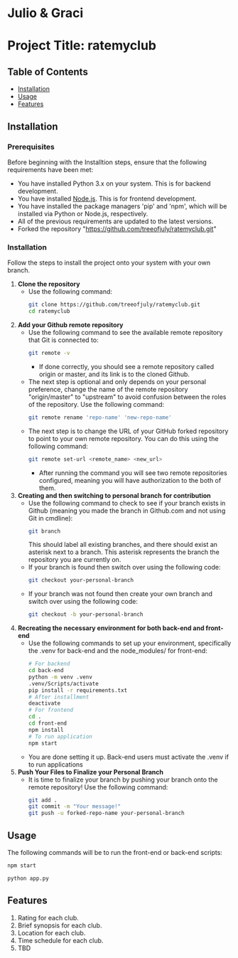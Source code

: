 # Julio & Graci
# Project Title: ratemyclub

## Table of Contents

- [Installation](#installation)
- [Usage](#usage)
- [Features](#features)

## Installation

### Prerequisites

Before beginning with the Installtion steps, ensure that the following requirements have been met:

- You have installed Python 3.x on your system. This is for backend development.
- You have installed [Node.js](https://nodejs.org/). This is for frontend development.
- You have installed the package managers 'pip' and 'npm', which will be installed via Python or Node.js, respectively.
- All of the previous requirements are updated to the latest versions.
- Forked the repository "https://github.com/treeofjuly/ratemyclub.git"

### Installation

Follow the steps to install the project onto your system with your own branch.

1. **Clone the repository**
   - Use the following command:
     ```bash
     git clone https://github.com/treeofjuly/ratemyclub.git
     cd ratemyclub
     ```
2. **Add your Github remote repository**
   - Use the following command to see the available remote repository that Git is connected to:
     ```bash
     git remote -v
     ```
     - If done correctly, you should see a remote repository called origin or master, and its link is to the cloned Github.
   - The next step is optional and only depends on your personal preference, change the name of the remote repository "origin/master" to "upstream" to avoid confusion between the roles of the repository. Use the following command:
     ```bash
     git remote rename 'repo-name' 'new-repo-name'
     ```
   - The next step is to change the URL of your GitHub forked repository to point to your own remote repository. You can do this using the following command:
     ```bash
     git remote set-url <remote_name> <new_url>
     ```
     - After running the command you will see two remote repositories configured, meaning you will have authorization to the both of them.
3. **Creating and then switching to personal branch for contribution**
   - Use the following command to check to see if your branch exists in Github (meaning you made the branch in Github.com and not using Git in cmdline):
     ```bash
     git branch
     ```
     This should label all existing branches, and there should exist an asterisk next to a branch. This asterisk represents the branch the repository you are currently on.
   - If your branch is found then switch over using the following code:
     ```bash
     git checkout your-personal-branch
     ```
   - If your branch was not found then create your own branch and switch over using the following code:
     ```bash
     git checkout -b your-personal-branch
     ```
4. **Recreating the necessary environment for both back-end and front-end**
   - Use the following commands to set up your environment, specifically the .venv for back-end and the node_modules/ for front-end:
     ```bash
     # For backend
     cd back-end
     python -m venv .venv
     .venv/Scripts/activate
     pip install -r requirements.txt
     # After installment
     deactivate
     # For frontend
     cd .
     cd front-end
     npm install
     # To run application
     npm start
     ```
   - You are done setting it up. Back-end users must activate the .venv if to run applications
5. **Push Your Files to Finalize your Personal Branch**
   - It is time to finalize your branch by pushing your branch onto the remote repository! Use the following command:
     ```bash
     git add .
     git commit -m "Your message!"
     git push -u forked-repo-name your-personal-branch
     ```
## Usage

The following commands will be to run the front-end or back-end scripts:
```bash
npm start

python app.py
```

## Features

1. Rating for each club.
2. Brief synopsis for each club.
3. Location for each club.
4. Time schedule for each club.
5. TBD
